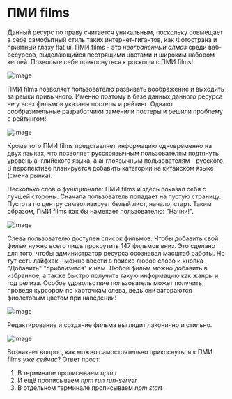 # ПМИ films
Данный ресурс по праву считается уникальным, поскольку совмещает в себе самобытный стиль таких интернет-гигантов, как Фотострана и приятный глазу flat ui. ПМИ films - это *неогранённый алмаз* среди веб-ресурсов, выделающийся пестрящими цветами и широким набором кеглей. Позвольте себе прикоснуться к роскоши с ПМИ films!  

![image](https://github.com/katyapank/Tinkoff_front_course/assets/71553892/4b88a53d-ff2f-4d52-9bee-4c488f903c4e)
  
ПМИ films позволяет пользователю развивать воображение и выходить за рамки привычного. Именно поэтому в базе данных данного ресурса не у всех фильмов указаны постеры и рейтинг. Однако сообразительные разработчики заменили постеры и решили проблему с рейтингом!   

![image](https://github.com/katyapank/Tinkoff_front_course/assets/71553892/060c2f4b-e87e-4e58-aa56-c97759b557d2)

Кроме того ПМИ films представляет информацию одновременно на двух языках, что позволяет русскоязычным пользователям подтянуть уровень английского языка, а англоязычным пользователям - русского. В перспективе планируется добавить категории на китайском языке (смена рынка).

Несколько слов о функционале: ПМИ films и здесь показал себя с лучшей стороны. Сначала пользователь попадает на пустую страницу. Пустота по центру символизирует белый лист, начало, старт. Таким образом, ПМИ films как бы намекает пользователю: "Начни!".

![image](https://github.com/katyapank/Tinkoff_front_course/assets/71553892/902001bc-5f70-4c27-b568-9bbe505e9004)  

Слева пользователю доступен список фильмов. Чтобы добавить свой фильм нужно всего лишь прокрутить 147 фильмов вниз. Это сделано для того, чтобы администратор ресурса осознавал масштаб работы. Но тут есть лайфхак - можно ввести в поиске любое слово и кнопка "Добавить" "приблизится" к нам. Любой фильм можно добавить в избранное, а также быстро получить такую информацию как жанры и год релиза. Особое удовольствие пользователь может получить, проведя курсором по карточкам слева, ведь они загораются фиолетовым цветом при наведении!
  
![image](https://github.com/katyapank/Tinkoff_front_course/assets/71553892/9c628dad-c906-4759-a0ef-bdbb5c00a5a9)

Редактирование и создание фильма выглядит лаконично и стильно. 
  
![image](https://github.com/katyapank/Tinkoff_front_course/assets/71553892/0bcc29a2-82b9-4953-a0d9-736e385651bd)

  
Возникает вопрос, как можно самостоятельно прикоснуться к ПМИ films *уже сейчас*? Ответ прост:
1. В терминале прописываем
*npm i*
2. И ещё прописываем
*npm run run-server*
3. В отдельном терминале прописываем
*npm start*
